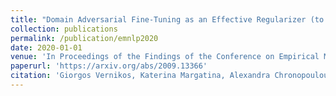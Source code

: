 ```yaml
---
title: "Domain Adversarial Fine-Tuning as an Effective Regularizer (to appear)"
collection: publications
permalink: /publication/emnlp2020
date: 2020-01-01
venue: 'In Proceedings of the Findings of the Conference on Empirical Methods in Natural Language Processing'
paperurl: 'https://arxiv.org/abs/2009.13366'
citation: 'Giorgos Vernikos, Katerina Margatina, Alexandra Chronopoulou, Ion Androutsopoulos (2020). 4(5).'
---
```

